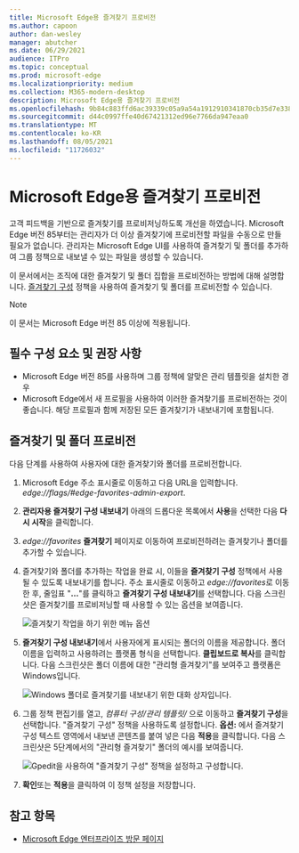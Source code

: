 ```yaml
---
title: Microsoft Edge용 즐겨찾기 프로비전
ms.author: capoon
author: dan-wesley
manager: abutcher
ms.date: 06/29/2021
audience: ITPro
ms.topic: conceptual
ms.prod: microsoft-edge
ms.localizationpriority: medium
ms.collection: M365-modern-desktop
description: Microsoft Edge용 즐겨찾기 프로비전
ms.openlocfilehash: 9b84c883ffd6ac39339c05a9a54a1912910341870cb35d7e338e6fde1e9ff5f3
ms.sourcegitcommit: d44c0997ffe40d67421312ed96e7766da947eaa0
ms.translationtype: MT
ms.contentlocale: ko-KR
ms.lasthandoff: 08/05/2021
ms.locfileid: "11726032"
---
```

# <a name="provision-favorites-for-microsoft-edge"></a>Microsoft Edge용 즐겨찾기 프로비전

고객 피드백을 기반으로 즐겨찾기를 프로비저닝하도록 개선을 하였습니다. Microsoft Edge 버전 85부터는 관리자가 더 이상 즐겨찾기에 프로비전할 파일을 수동으로 만들 필요가 없습니다. 관리자는 Microsoft Edge UI를 사용하여 즐겨찾기 및 폴더를 추가하여 그룹 정책으로 내보낼 수 있는 파일을 생성할 수 있습니다.

이 문서에서는 조직에 대한 즐겨찾기 및 폴더 집합을 프로비전하는 방법에 대해 설명합니다. [즐겨찾기 구성](//DeployEdge/microsoft-edge-policies#configure-favorites) 정책을 사용하여 즐겨찾기 및 폴더를 프로비전할 수 있습니다.

> [!NOTE]
> 이 문서는 Microsoft Edge 버전 85 이상에 적용됩니다.

## <a name="prerequisites-and-recommendations"></a>필수 구성 요소 및 권장 사항

- Microsoft Edge 버전 85를 사용하며 그룹 정책에 알맞은 관리 템플릿을 설치한 경우
- Microsoft Edge에서 새 프로필을 사용하여 이러한 즐겨찾기를 프로비전하는 것이 좋습니다. 해당 프로필과 함께 저장된 모든 즐겨찾기가 내보내기에 포함됩니다.  

## <a name="provision-favorites-and-folders"></a>즐겨찾기 및 폴더 프로비전

다음 단계를 사용하여 사용자에 대한 즐겨찾기와 폴더를 프로비전합니다.

1. Microsoft Edge 주소 표시줄로 이동하고 다음 URL을 입력합니다. *edge://flags/#edge-favorites-admin-export*.
2. **관리자용 즐겨찾기 구성 내보내기** 아래의 드롭다운 목록에서 **사용**을 선택한 다음 **다시 시작**을 클릭합니다.

3. *edge://favorites* **즐겨찾기** 페이지로 이동하여 프로비전하려는 즐겨찾기나 폴더를 추가할 수 있습니다.

<!--
4. On the **Favorites bar**, click **Add folder**. The folder structure of favorites that are set in the profile you're using will be reflected in the folder you provision for your users. The next screenshot shows "Managed favorites", the folder we'll use to provision favorites.

   ![Add a folder](media/edge-learnmore-provision-favorites/provision-favorites-add-folder.png)

   > [!TIP]
   > Add existing folders that contain favorites you want to provision for your users.

5. Select "Managed favorites" and then click **Add favorite**. The next screenshot shows the favorite we've added.

   ![Add a favorite](media/edge-learnmore-provision-favorites/provision-favorites-add-favorite.png)-->

4. 즐겨찾기와 폴더를 추가하는 작업을 완료 시, 이들을 **즐겨찾기 구성** 정책에서 사용될 수 있도록 내보내기를 합니다. 주소 표시줄로 이동하고 *edge://favorites*로 이동한 후, 줄임표 "**...**"를 클릭하고 **즐겨찾기 구성 내보내기**를 선택합니다. 다음 스크린샷은 즐겨찾기를 프로비저닝할 때 사용할 수 있는 옵션을 보여줍니다.

   ![즐겨찾기 작업을 하기 위한 메뉴 옵션](media/edge-learnmore-provision-favorites/provision-favorites-menu-options.png)

5. **즐겨찾기 구성 내보내기**에서 사용자에게 표시되는 폴더의 이름을 제공합니다. 폴더 이름을 입력하고 사용하려는 플랫폼 형식을 선택합니다. **클립보드로 복사**를 클릭합니다. 다음 스크린샷은 폴더 이름에 대한 "관리형 즐겨찾기"를 보여주고 플랫폼은 Windows입니다.

   ![Windows 폴더로 즐겨찾기를 내보내기 위한 대화 상자입니다.](media/edge-learnmore-provision-favorites/provision-favorites-export.png)

6. 그룹 정책 편집기를 열고, *컴퓨터 구성/관리 템플릿/* 으로 이동하고 **즐겨찾기 구성**을 선택합니다. "즐겨찾기 구성" 정책을 사용하도록 설정합니다. **옵션:** 에서 즐겨찾기 구성 텍스트 영역에서 내보낸 콘텐츠를 붙여 넣은 다음 **적용**을 클릭합니다. 다음 스크린샷은 5단계에서의 "관리형 즐겨찾기" 폴더의 예시를 보여줍니다.

   ![Gpedit을 사용하여 "즐겨찾기 구성" 정책을 설정하고 구성합니다.](media/edge-learnmore-provision-favorites/provision-favorites-gpedit.png)

7. **확인**또는 **적용**을 클릭하여 이 정책 설정을 저장합니다.

## <a name="see-also"></a>참고 항목

- [Microsoft Edge 엔터프라이즈 방문 페이지](https://aka.ms/EdgeEnterprise)